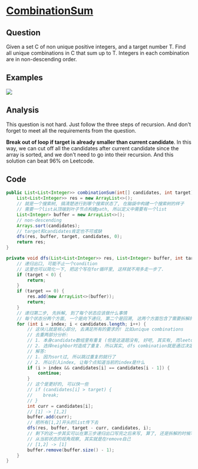 # [CombinationSum](http://www.lintcode.com/en/problem/combination-sum/)

## Question

Given a set C of non unique positive integers, and a target number T. Find all unique combinations in C that sum up to T. Integers in each combination are in non-descending order.

## Examples

![](https://farm5.staticflickr.com/4188/33813423233_a8525212c2_o.jpg)

## Analysis

This question is not hard. Just follow the three steps of recursion. And don't forget to meet all the requirements from the question.

**Break out of loop if target is already smaller than current candidate**. In this way, we can cut off all the candidates after current candidate since the array is sorted, and we don't need to go into their recursion. And this solution can beat 96% on Leetcode.

## Code

```java
public List<List<Integer>> combinationSum(int[] candidates, int target) {
    List<List<Integer>> res = new ArrayList<>();
    // 就是一个搜索树, 搞清楚进行到哪个搜索状态了, 在脑袋中构建一个搜索树的样子
    // 需要一个list从顶端到叶子节点构建path, 所以定义中需要有一个list
    List<Integer> buffer = new ArrayList<>();
    // non-descending
    Arrays.sort(candidates);
    // target和candidates肯定也不可或缺
    dfs(res, buffer, target, candidates, 0);
    return res;
}

private void dfs(List<List<Integer>> res, List<Integer> buffer, int target, int[] candidates, int index) {
    // 递归出口, 可能不止一个condition
    // 这里也可以简化一下, 把这个写在for循环里, 这样就不用多走一步了.
    if (target < 0) {
        return;
    }
    if (target == 0) {
        res.add(new ArrayList<>(buffer));
        return;
    }
    // 递归第二步, 先拆解, 到了每个状态应该做什么事情
    // 每个状态分两个方面, 一个是向下递归, 第二个是回溯, 这两个方面包含了需要拆解的事情
    for (int i = index; i < candidates.length; i++) {
        // 这块儿就是核心部分, 去满足所有的要求的! 比如unique combinations
        // 去重两部分分析:
        // 1. 本身candidate数组里有重复 (但是这道题没有, 好吧, 其实有, 而leetcode上那道没有)
        // 2. 选择neighbor时造成了重复. 所以其实, dfs combination就是通过决定如何选取neighbor的规则来解题
        // 解答:
        // 1. 因为sort过, 所以跳过重复的就行了
        // 2. 所以引入index, 让每个点知道当前的index是什么
        if (i > index && candidates[i] == candidates[i - 1]) {
            continue;
        }
        // 这个是更好的, 可以快一些
        // if (candidates[i] > target) {
        //    break;
        // }
        int curr = candidates[i];
        // [1] -> [1,2]
        buffer.add(curr);
        // 把所有[1,2]开头的list传下去
        dfs(res, buffer, target - curr, candidates, i);
        // 剩下的这一步其实可以在第三步递归出口写完之后来写, 算了, 还是拆解的时候写把, 免得忘了
        // 从当前状态的视角观察, 其实就是在remove自己
        // [1,2] -> [1]
        buffer.remove(buffer.size() - 1);
    }
}
```